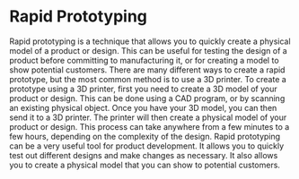

# Rapid Prototyping
Rapid prototyping is a technique that allows you to quickly create a physical model of a product or design. This can be useful for testing the design of a product before committing to manufacturing it, or for creating a model to show potential customers. There are many different ways to create a rapid prototype, but the most common method is to use a 3D printer. To create a prototype using a 3D printer, first you need to create a 3D model of your product or design. This can be done using a CAD program, or by scanning an existing physical object. Once you have your 3D model, you can then send it to a 3D printer. The printer will then create a physical model of your product or design. This process can take anywhere from a few minutes to a few hours, depending on the complexity of the design. Rapid prototyping can be a very useful tool for product development. It allows you to quickly test out different designs and make changes as necessary. It also allows you to create a physical model that you can show to potential customers.
